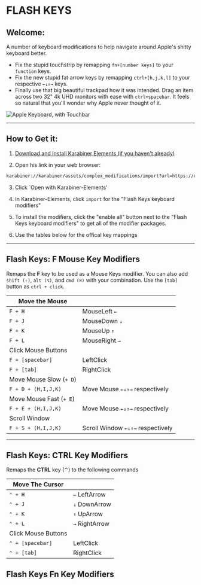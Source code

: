 # FLASH KEYS

## Welcome:
A number of keyboard modifications to help navigate around Apple's shitty keyboard better. 

* Fix the stupid touchstrip by remapping `fn+[number keys]` to your `function` keys. 
* Fix the new stupid fat arrow keys by remapping `ctrl+[h,j,k,l]` to your respective `←↓↑→` keys.
* Finally use that big beautiful trackpad how it was intended. Drag an item across two 32" 4k UHD monitors with ease with `ctrl+spacebar`. It feels so natural that you'll wonder why Apple never thought of it. 

![Apple Keyboard, with Touchbar](https://www.apple.com/v/macbook-pro/t/images/overview/keyboard/keys_trackpad_hw_large.png)
_________________
## How to Get it:
1. [ Download and Install Karabiner Elements (if you haven't already) ](https://pqrs.org/osx/karabiner/)

2. Open his link in your web browser:
```bash
karabiner://karabiner/assets/complex_modifications/import?url=https://raw.githubusercontent.com/gordonpeterson/karabiner-elements/master/flash-keys.json
```
3. Click `Open with Karabiner-Elements'

4. In Karabiner-Elements, click `import` for the "Flash Keys keyboard modifiers"

5. To install the modifiers, click the "enable all" button next to the "Flash Keys keyboard modifiers" to get all of the modifier packages.

6. Use the tables below for the offical key mappings
___________________________

## Flash Keys: **F** Mouse Key Modifiers
Remaps the **F** key to be used as a Mouse Keys modifier. You can also add `shift (⇧)`, `alt (⌥)`, and `cmd (⌘)` with your combination. Use the `[tab]` button as `ctrl + click`.

|  Move the Mouse | |
| ------ | ---------- |  
| `F + H`    | MouseLeft `←`   | 
| `F + J`    | MouseDown `↓`   | 
| `F + K`    | MouseUp `↑`     | 
| `F + L`    | MouseRight `→`  | 
| Click Mouse Buttons |  | 
| `F + [spacebar]`    | LeftClick  | 
| `F + [tab]`   | RightClick | 
| Move Mouse Slow (`+ D`)  | |
| `F + D + (H,I,J,K)`    | Move Mouse `←↓↑→` respectively  |
| Move Mouse Fast (`+ E`)   | |
| `F + E + (H,I,J,K)`    | Move Mouse `←↓↑→` respectively  |
|  Scroll Window |
| `F + S + (H,I,J,K)`    | Scroll Window `←↓↑→` respectively  |



_________________________

## Flash Keys: **CTRL** Key Modifiers
Remaps the **CTRL** key (⌃) to the following commands

| Move The Cursor |   | 
| ------ | --------------- |
| `⌃ + H`    | `←` LeftArrow   | 
| `⌃ + J`    | `↓` DownArrow   | 
| `⌃ + K`    | `↑` UpArrow     | 
| `⌃ + L`    | `→` RightArrow  | 
|  Click Mouse Buttons | |
| `⌃ + [spacebar]`    | LeftClick  | 
| `⌃ + [tab]`   | RightClick | 




## Flash Keys **Fn** Key Modifiers


